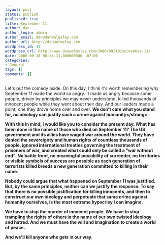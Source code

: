 ```yaml
---
layout: post
status: publish
published: true
title: September 11
author: dan
author_login: admin
author_email: dan@danwalmsley.com
author_url: http://danwalmsley.com
wordpress_id: 43
wordpress_url: http://www.danwalmsley.com/2006/09/10/september-11/
date: 2006-09-10 06:33:11.000000000 -07:00
categories:
- General
tags: []
comments: []
---
```

Let's put the comedy aside. On this day, I think it's worth remembering why September 11 made the world so angry. It made us angry because some people, driven by principles we may never understand, killed thousands of innocent people while they went about their day. And our leaders made a point, one they drove home over and over. <strong>We don't care what you stand for, no ideology can justify such a crime against humanity<&#47;strong>. 

With this in mind, I would like you to consider the present day. What has been done in the name of those who died on September 11? The US government and its allies have waged war around the world. They have denied the sovereignty and human rights of countless thousands of people, ignored international treaties governing the treatment of prisoners of war, and created what could only be called a "war without end". No battle front, no meaningful possibility of surrender, no territories or visible symbols of success are possible as each generation of terrorists killed breeds a new generation committed to killing in their name. 

Nobody could argue that what happened on September 11 was justified. But, by the same principles, neither can we justify the response. To say that there is no possible justification for killing innocents, and then to construct our own ideology and perpetuate that same crime against humanity ourselves, is the most extreme hypocrisy I can imagine.

We have to stop the murder of innocent people. We have to stop trampling the rights of others in the name of our own twisted ideology and hatred. And we must have the will and imagination to create a world of peace.

And we'll kill anyone who gets in our way.
